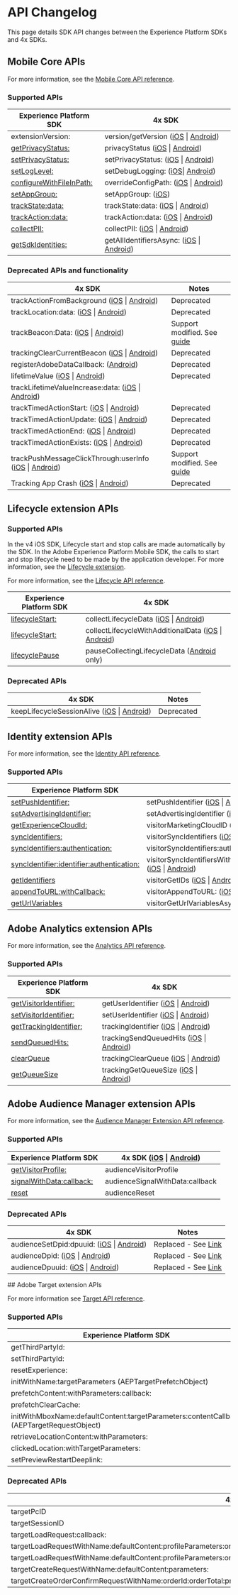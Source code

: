 # API Changelog

This page details SDK API changes between the Experience Platform SDKs and 4x SDKs.

## Mobile Core APIs

For more information, see the [Mobile Core API reference](../mobile-foundation-extensions/mobile-core/api-reference.md).

### Supported APIs

| Experience Platform SDK | 4x SDK |
|---|---|
| extensionVersion: | version/getVersion ([iOS](https://experienceleague.adobe.com/docs/mobile-services/ios/config-ios/sdk-methods.html) \| [Android](https://experienceleague.adobe.com/docs/mobile-services/android/configuration-android/methods.html)) |
| [getPrivacyStatus:](./privacy-and-gdpr.md#getprivacystatus) | privacyStatus ([iOS](https://experienceleague.adobe.com/docs/mobile-services/ios/config-ios/sdk-methods.html) \| [Android](https://experienceleague.adobe.com/docs/mobile-services/android/configuration-android/methods.html)) |
| [setPrivacyStatus:](./privacy-and-gdpr.md#setprivacystatus) | setPrivacyStatus: ([iOS](https://experienceleague.adobe.com/docs/mobile-services/ios/config-ios/sdk-methods.html) \| [Android](https://experienceleague.adobe.com/docs/mobile-services/android/configuration-android/methods.html)) |
| [setLogLevel:](../mobile-foundation-extensions/mobile-core/api-reference.md#setloglevel) | setDebugLogging: ([iOS](https://experienceleague.adobe.com/docs/mobile-services/ios/config-ios/sdk-methods.html)\| [Android](https://experienceleague.adobe.com/docs/mobile-services/android/configuration-android/methods.html)) |
| [configureWithFileInPath:](../mobile-foundation-extensions/mobile-core/configuration/api-reference.md/#configurewithfileinpath) | overrideConfigPath: ([iOS](https://experienceleague.adobe.com/docs/mobile-services/ios/config-ios/sdk-methods.html) \| [Android](https://experienceleague.adobe.com/docs/mobile-services/android/configuration-android/methods.html)) |
| [setAppGroup:](../mobile-foundation-extensions/mobile-core/api-reference.md#setappgroup) | setAppGroup: ([iOS](https://experienceleague.adobe.com/docs/mobile-services/ios/ios-ext/ios-ext.html)) |
| [trackState:data:](../mobile-foundation-extensions/mobile-core/api-reference.md#trackstate) | trackState:data: ([iOS](https://experienceleague.adobe.com/docs/mobile-services/ios/analytics-ios/states.html) \| [Android](https://experienceleague.adobe.com/docs/mobile-services/android/analytics-android/states.html)) |
| [trackAction:data:](../mobile-foundation-extensions/mobile-core/api-reference.md#trackaction) | trackAction:data: ([iOS](https://experienceleague.adobe.com/docs/mobile-services/ios/analytics-ios/actions.html) \| [Android](https://experienceleague.adobe.com/docs/mobile-services/android/analytics-android/actions.html)) |
| [collectPII:](../mobile-foundation-extensions/mobile-core/api-reference.md#collectpii) | collectPII: ([iOS](https://experienceleague.adobe.com/docs/mobile-services/ios/analytics-ios/postbacks/c-pii-postbacks.html) \| [Android](https://experienceleague.adobe.com/docs/mobile-services/android/analytics-android/postbacks/c-pii-postbacks.html)) |
| [getSdkIdentities:](../mobile-foundation-extensions/mobile-core/identity/api-reference.md#getsdkidentities) | getAllIdentifiersAsync: ([iOS](https://experienceleague.adobe.com/docs/mobile-services/ios/privacy-gdpr-ios/c-mob-gdpr-ret-stored-ids-ios.html) \| [Android](https://experienceleague.adobe.com/docs/mobile-services/android/gdpr-privacy-android/c-mob-gdpr-ret-stored-ids-android.html)) |

### Deprecated APIs and functionality

| 4x SDK | Notes |
|---|---|
| trackActionFromBackground ([iOS](https://experienceleague.adobe.com/docs/mobile-services/ios/analytics-ios/actions.html) \| [Android](https://experienceleague.adobe.com/docs/mobile-services/android/analytics-android/actions.html)) | Deprecated |
| trackLocation:data: ([iOS](https://experienceleague.adobe.com/docs/mobile-services/ios/location-ios/geo-poi.html) \| [Android](https://experienceleague.adobe.com/docs/mobile-services/android/location/geo-poi.html)) | Deprecated |
| trackBeacon:Data: ([iOS](https://experienceleague.adobe.com/docs/mobile-services/ios/location-ios/ibeacon.html) \| [Android](https://experienceleague.adobe.com/docs/mobile-services/android/location/beacon.html)) | Support modified. See [guide](../user-guides/track-beacon.md) |
| trackingClearCurrentBeacon ([iOS](https://experienceleague.adobe.com/docs/mobile-services/ios/location-ios/ibeacon.html) \| [Android](https://experienceleague.adobe.com/docs/mobile-services/android/location/beacon.html)) | Deprecated |
| registerAdobeDataCallback: ([Android](https://experienceleague.adobe.com/docs/mobile-services/android/configuration-android/methods.html)) | Deprecated |
| lifetimeValue ([iOS](https://experienceleague.adobe.com/docs/mobile-services/ios/analytics-ios/lifetime-value.html) \| [Android](https://experienceleague.adobe.com/docs/mobile-services/android/analytics-android/lifetime-value.html)) | Deprecated |
| trackLifetimeValueIncrease:data: ([iOS](https://experienceleague.adobe.com/docs/mobile-services/ios/analytics-ios/lifetime-value.html) \| [Android](https://experienceleague.adobe.com/docs/mobile-services/android/analytics-android/lifetime-value.html)) | |
| trackTimedActionStart: ([iOS](https://experienceleague.adobe.com/docs/mobile-services/ios/analytics-ios/timed-actions.html) \| [Android](https://experienceleague.adobe.com/docs/mobile-services/android/analytics-android/timed-actions.html)) | Deprecated |
| trackTimedActionUpdate: ([iOS](https://experienceleague.adobe.com/docs/mobile-services/ios/analytics-ios/timed-actions.html) \| [Android](https://experienceleague.adobe.com/docs/mobile-services/android/analytics-android/timed-actions.html)) | Deprecated |
| trackTimedActionEnd: ([iOS](https://experienceleague.adobe.com/docs/mobile-services/ios/analytics-ios/timed-actions.html) \| [Android](https://experienceleague.adobe.com/docs/mobile-services/android/analytics-android/timed-actions.html)) | Deprecated |
| trackTimedActionExists: ([iOS](https://experienceleague.adobe.com/docs/mobile-services/ios/analytics-ios/timed-actions.html) \| [Android](https://experienceleague.adobe.com/docs/mobile-services/android/analytics-android/timed-actions.html)) | Deprecated |
| trackPushMessageClickThrough:userInfo ([iOS](https://experienceleague.adobe.com/docs/mobile-services/ios/messaging-ios/push-messaging/push-messaging.html) \| [Android](https://experienceleague.adobe.com/docs/mobile-services/android/messaging-android/push-messaging/push-messaging.html)) | Support modified. See [guide](../faq.md#how-can-i-track-user-engagement-of-push-notifications-using-the-experience-platform-mobile-sdk) |
| Tracking App Crash ([iOS](https://experienceleague.adobe.com/docs/mobile-services/ios/analytics-ios/crashes.html) \| [Android](https://experienceleague.adobe.com/docs/mobile-services/android/analytics-android/crashes.html)) | Deprecated |

## Lifecycle extension APIs

### Supported APIs

<InlineAlert variant="info" slots="text"/>

In the v4 iOS SDK, Lifecycle start and stop calls are made automatically by the SDK. In the Adobe Experience Platform Mobile SDK, the calls to start and stop lifecycle need to be made by the application developer. For more information, see the [Lifecycle extension](../mobile-foundation-extensions/mobile-core/lifecycle/index.md).

For more information, see the [Lifecycle API reference](../mobile-foundation-extensions/mobile-core/lifecycle/api-reference.md).

| Experience Platform SDK | 4x SDK |
|---|---|
| [lifecycleStart:](../mobile-foundation-extensions/mobile-core/lifecycle/api-reference.md#lifecyclestart) | collectLifecycleData ([iOS](https://experienceleague.adobe.com/docs/mobile-services/ios/config-ios/sdk-methods.html) \| [Android](https://experienceleague.adobe.com/docs/mobile-services/android/configuration-android/methods.html)) |
| [lifecycleStart:](../mobile-foundation-extensions/mobile-core/lifecycle/api-reference.md#lifecyclestart) | collectLifecycleWithAdditionalData ([iOS](https://experienceleague.adobe.com/docs/mobile-services/ios/config-ios/sdk-methods.html) \| [Android](https://experienceleague.adobe.com/docs/mobile-services/android/configuration-android/methods.html)) |
| [lifecyclePause](../mobile-foundation-extensions/mobile-core/lifecycle/api-reference.md#lifecyclepause) | pauseCollectingLifecycleData ([Android](https://experienceleague.adobe.com/docs/mobile-services/android/configuration-android/methods.html) only) |

### Deprecated APIs

| 4x SDK | Notes |
|---|---|
| keepLifecycleSessionAlive ([iOS](https://experienceleague.adobe.com/docs/mobile-services/ios/config-ios/sdk-methods.html) \| [Android](https://experienceleague.adobe.com/docs/mobile-services/android/configuration-android/methods.html)) | Deprecated |

## Identity extension APIs

For more information, see the [Identity API reference](../mobile-foundation-extensions/mobile-core/identity/api-reference.md).

### Supported APIs

| Experience Platform SDK | 4x SDK |
|---|---|
| [setPushIdentifier:](../mobile-foundation-extensions/mobile-core/identity/api-reference.md#setpushidentifier) | setPushIdentifier ([iOS](https://experienceleague.adobe.com/docs/mobile-services/ios/config-ios/sdk-methods.html) \| [Android](https://experienceleague.adobe.com/docs/mobile-services/android/configuration-android/methods.html)) |
| [setAdvertisingIdentifier:](../mobile-foundation-extensions/mobile-core/identity/api-reference.md#setadvertisingidentifier) | setAdvertisingIdentifier ([iOS](https://experienceleague.adobe.com/docs/mobile-services/ios/config-ios/sdk-methods.html) \| [Android](https://experienceleague.adobe.com/docs/mobile-services/android/configuration-android/methods.html)) |
| [getExperienceCloudId:](../mobile-foundation-extensions/mobile-core/identity/api-reference.md#getexperiencecloudid) | visitorMarketingCloudID ([iOS](https://experienceleague.adobe.com/docs/mobile-services/ios/exp-cloud-ios/mc-methods.html) \| [Android](https://experienceleague.adobe.com/docs/mobile-services/android/experience-cloud-android/mc-methods.html)) |
| [syncIdentifiers:](../mobile-foundation-extensions/mobile-core/identity/api-reference.md#syncidentifiers) | visitorSyncIdentifiers ([iOS](https://experienceleague.adobe.com/docs/mobile-services/ios/exp-cloud-ios/mc-methods.html) \| [Android](https://experienceleague.adobe.com/docs/mobile-services/android/experience-cloud-android/mc-methods.html)) |
| [syncIdentifiers:authentication:](../mobile-foundation-extensions/mobile-core/identity/api-reference.md#syncidentifiers-overloaded) | visitorSyncIdentifiers:authenticationState: ([iOS](https://experienceleague.adobe.com/docs/mobile-services/ios/exp-cloud-ios/mc-methods.html) \| [Android](https://experienceleague.adobe.com/docs/mobile-services/android/experience-cloud-android/mc-methods.html)) |
| [syncIdentifier:identifier:authentication:](../mobile-foundation-extensions/mobile-core/identity/api-reference.md#syncidentifier) |visitorSyncIdentifiersWithType:identifier:authenticationState: ([iOS](https://experienceleague.adobe.com/docs/mobile-services/ios/exp-cloud-ios/mc-methods.html) \| [Android](https://experienceleague.adobe.com/docs/mobile-services/android/experience-cloud-android/mc-methods.html)) |
| [getIdentifiers](../mobile-foundation-extensions/mobile-core/identity/api-reference.md#getidentifiers) | visitorGetIDs ([iOS](https://experienceleague.adobe.com/docs/mobile-services/ios/exp-cloud-ios/mc-methods.html) \| [Android](https://experienceleague.adobe.com/docs/mobile-services/android/experience-cloud-android/mc-methods.html)) |
| [appendToURL:withCallback:](../mobile-foundation-extensions/mobile-core/identity/api-reference.md#appendtourl--appendvisitorinfoforurl) | visitorAppendToURL: ([iOS](https://experienceleague.adobe.com/docs/mobile-services/ios/exp-cloud-ios/mc-methods.html) \| [Android](https://experienceleague.adobe.com/docs/mobile-services/android/experience-cloud-android/mc-methods.html)) |
| [getUrlVariables](../mobile-foundation-extensions/mobile-core/identity/api-reference.md#geturlvariables) | visitorGetUrlVariablesAsync: ([iOS](https://experienceleague.adobe.com/docs/mobile-services/ios/sdk-reference-ios/hybrid-app.html) \| [Android](https://experienceleague.adobe.com/docs/mobile-services/android/sdk-reference-android/hybrid-app.html)) |

## Adobe Analytics extension APIs

For more information, see the [Analytics API reference](../experience-cloud-extensions/adobe-analytics/api-reference.md).

### Supported APIs

| Experience Platform SDK | 4x SDK |
|---|---|
| [getVisitorIdentifier:](../experience-cloud-extensions/adobe-analytics/api-reference.md#getvisitoridentifier) | getUserIdentifier ([iOS](https://experienceleague.adobe.com/docs/mobile-services/ios/config-ios/sdk-methods.html) \| [Android](https://experienceleague.adobe.com/docs/mobile-services/android/configuration-android/methods.html)) |
| [setVisitorIdentifier:](../experience-cloud-extensions/adobe-analytics/api-reference.md#setvisitoridentifier) | setUserIdentifier ([iOS](https://experienceleague.adobe.com/docs/mobile-services/ios/config-ios/sdk-methods.html) \| [Android](https://experienceleague.adobe.com/docs/mobile-services/android/configuration-android/methods.html)) |
| [getTrackingIdentifier:](../experience-cloud-extensions/adobe-analytics/api-reference.md#gettrackingidentifier) | trackingIdentifier ([iOS](https://experienceleague.adobe.com/docs/mobile-services/ios/config-ios/sdk-methods.html) \| [Android](https://experienceleague.adobe.com/docs/mobile-services/android/configuration-android/methods.html)) |
| [sendQueuedHits:](../experience-cloud-extensions/adobe-analytics/api-reference.md#sendqueuedhits) | trackingSendQueuedHits ([iOS](https://experienceleague.adobe.com/docs/mobile-services/ios/analytics-ios/analytics-methods.html) \| [Android](https://experienceleague.adobe.com/docs/mobile-services/android/analytics-android/analytics-methods.html)) |
| [clearQueue](../experience-cloud-extensions/adobe-analytics/api-reference.md#clearqueue) | trackingClearQueue ([iOS](https://experienceleague.adobe.com/docs/mobile-services/ios/analytics-ios/analytics-methods.html) \| [Android](https://experienceleague.adobe.com/docs/mobile-services/android/analytics-android/analytics-methods.html)) |
| [getQueueSize](../experience-cloud-extensions/adobe-analytics/api-reference.md#getqueuesize) | trackingGetQueueSize ([iOS](https://experienceleague.adobe.com/docs/mobile-services/ios/analytics-ios/analytics-methods.html) \| [Android](https://experienceleague.adobe.com/docs/mobile-services/android/analytics-android/analytics-methods.html)) |

## Adobe Audience Manager extension APIs

For more information, see the [Audience Manager Extension API reference](../experience-cloud-extensions/adobe-audience-manager/api-reference.md).

### Supported APIs

| Experience Platform SDK | 4x SDK ([iOS](https://experienceleague.adobe.com/docs/mobile-services/ios/aam-methods.html) \| [Android](https://experienceleague.adobe.com/docs/mobile-services/android/audience-manager-android/c-audience-manager-methods.html)) |
|---|---|
| [​getVisitorProfile:​](../experience-cloud-extensions/adobe-audience-manager/api-reference.md#getvisitorprofile) | audienceVisitorProfile |
| [​signalWithData:callback:​](../experience-cloud-extensions/adobe-audience-manager/api-reference.md#signalwithdata) | audienceSignalWithData:callback |
| [​reset​](../experience-cloud-extensions/adobe-audience-manager/api-reference.md#reset-identifiers-and-profiles) | audienceReset |

### Deprecated APIs

| 4x SDK | Notes |
|---|---|
| audienceSetDpid:dpuuid: ([iOS](https://experienceleague.adobe.com/docs/mobile-services/ios/aam-methods.html) \| [Android](https://experienceleague.adobe.com/docs/mobile-services/android/audience-manager-android/c-audience-manager-methods.html)) | Replaced - See [Link](​https://experienceleague.adobe.com/docs/audience-manager/user-guide/reference/cid.html) |
| audienceDpid: ([iOS](https://experienceleague.adobe.com/docs/mobile-services/ios/aam-methods.html) \| [Android](https://experienceleague.adobe.com/docs/mobile-services/android/audience-manager-android/c-audience-manager-methods.html)) | Replaced - See [Link](https://experienceleague.adobe.com/docs/audience-manager/user-guide/reference/cid.html) |​
| audienceDpuuid: ([iOS](https://experienceleague.adobe.com/docs/mobile-services/ios/aam-methods.html) \| [Android](https://experienceleague.adobe.com/docs/mobile-services/android/audience-manager-android/c-audience-manager-methods.html)) | Replaced - See [Link](https://experienceleague.adobe.com/docs/audience-manager/user-guide/reference/cid.html) |

​## Adobe Target extension APIs

For more information see [Target API reference](../experience-cloud-extensions/adobe-target/api-reference.md).

### Supported APIs

| Experience Platform SDK | 4x SDK (iOS \| Android) |
| --- | --- |
| getThirdPartyId: | targetThirdPartyID |
| setThirdPartyId: | targetSetThirdPartyID |
| resetExperience: | targetClearCookies |
| initWithName:targetParameters (AEPTargetPrefetchObject) | targetPrefetchObjectWithName:mboxParameters: |
| prefetchContent:withParameters:callback: | targetPrefetchContent:withProfileParameters:callback: |
| prefetchClearCache: | targetPrefetchClearCache |
| initWithMboxName:defaultContent:targetParameters:contentCallback (AEPTargetRequestObject) | targetRequestObjectWithName:defaultContent:mboxParameters:callback: |
| retrieveLocationContent:withParameters: | targetLoadRequests:withProfileParameters: |
| clickedLocation:withTargetParameters: | locationClickedWithName:mboxParameters:productParameters:orderParameters: |
| setPreviewRestartDeeplink: | targetPreviewRestartDeepLink: |

### Deprecated APIs

| 4x SDK | Notes |
|---|---|
| targetPcID | Deprecated |
| targetSessionID | Deprecated |
| targetLoadRequest:callback: | Deprecated |
| targetLoadRequestWithName:defaultContent:profileParameters:orderParameters:mboxParameters:callback: | Deprecated |
| targetLoadRequestWithName:defaultContent:profileParameters:orderParameters:mboxParameters:requestLocationParameters:callback: | Deprecated |
| targetCreateRequestWithName:defaultContent:parameters: | Deprecated |
| targetCreateOrderConfirmRequestWithName:orderId:orderTotal:productPurchasedId:parameters: | Deprecated |
